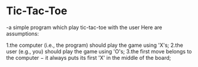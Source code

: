# Tic-Tac-Toe
-a simple program which play tic-tac-toe with the user
Here are assumptions:

1.the computer (i.e., the program) should play the game using 'X's;
2.the user (e.g., you) should play the game using 'O's;
3.the first move belongs to the computer − it always puts its first 'X' in the middle of the board;
